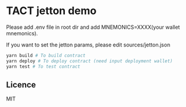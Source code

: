 # TACT jetton demo

Please add .env file in root dir and add MNEMONICS=XXXX(your wallet mnemonics).

If you want to set the jetton params, please edit sources/jetton.json

```bash
yarn build # To build contract
yarn deploy # To deploy contract (need input deployment wallet)
yarn test # To test contract
```

## Licence

MIT
